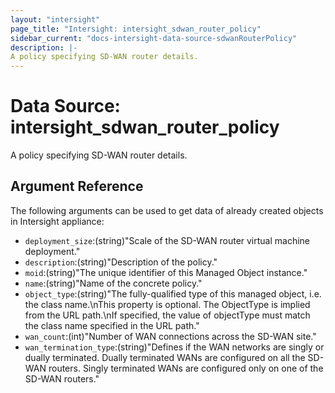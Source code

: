 ```yaml
---
layout: "intersight"
page_title: "Intersight: intersight_sdwan_router_policy"
sidebar_current: "docs-intersight-data-source-sdwanRouterPolicy"
description: |-
A policy specifying SD-WAN router details.
---
```


# Data Source: intersight_sdwan_router_policy
A policy specifying SD-WAN router details.
## Argument Reference
The following arguments can be used to get data of already created objects in Intersight appliance:
* `deployment_size`:(string)"Scale of the SD-WAN router virtual machine deployment."
* `description`:(string)"Description of the policy."
* `moid`:(string)"The unique identifier of this Managed Object instance."
* `name`:(string)"Name of the concrete policy."
* `object_type`:(string)"The fully-qualified type of this managed object, i.e. the class name.\nThis property is optional. The ObjectType is implied from the URL path.\nIf specified, the value of objectType must match the class name specified in the URL path."
* `wan_count`:(int)"Number of WAN connections across the SD-WAN site."
* `wan_termination_type`:(string)"Defines if the WAN networks are singly or dually terminated. Dually terminated WANs are configured on all the SD-WAN routers. Singly terminated WANs are configured only on one of the SD-WAN routers."
